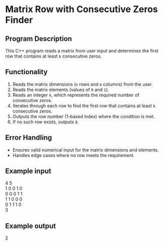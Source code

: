 # Matrix Row with Consecutive Zeros Finder  

## Program Description  
This C++ program reads a matrix from user input and determines the first row that contains at least `k` consecutive zeros.  

## Functionality  
1. Reads the matrix dimensions (`n` rows and `m` columns) from the user.  
2. Reads the matrix elements (values of `0` and `1`).  
3. Reads an integer `k`, which represents the required number of consecutive zeros.  
4. Iterates through each row to find the first row that contains at least `k` consecutive zeros.  
5. Outputs the row number (1-based index) where the condition is met.  
6. If no such row exists, outputs `0`.  

## Error Handling  
- Ensures valid numerical input for the matrix dimensions and elements.  
- Handles edge cases where no row meets the requirement.  

## Example input  
4 5  
1 0 0 1 0  
0 0 0 1 1  
1 1 0 0 0  
0 1 1 1 0  
3

## Example output  
2
